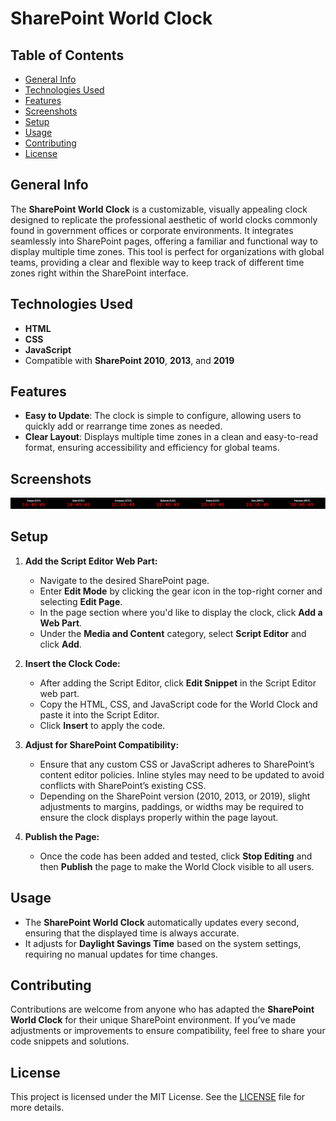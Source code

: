# SharePoint World Clock

## Table of Contents
- [General Info](#general-info)
- [Technologies Used](#technologies-used)
- [Features](#features)
- [Screenshots](#screenshots)
- [Setup](#setup)
- [Usage](#usage)
- [Contributing](#contributing)
- [License](#license)

## General Info
The **SharePoint World Clock** is a customizable, visually appealing clock designed to replicate the professional aesthetic of world clocks commonly found in government offices or corporate environments. It integrates seamlessly into SharePoint pages, offering a familiar and functional way to display multiple time zones. This tool is perfect for organizations with global teams, providing a clear and flexible way to keep track of different time zones right within the SharePoint interface.

## Technologies Used
- **HTML**
- **CSS**
- **JavaScript**
- Compatible with **SharePoint 2010**, **2013**, and **2019**

## Features
- **Easy to Update**: The clock is simple to configure, allowing users to quickly add or rearrange time zones as needed.
- **Clear Layout**: Displays multiple time zones in a clean and easy-to-read format, ensuring accessibility and efficiency for global teams.

## Screenshots
![World Clock Screenshot](https://github.com/RyanVerWey/SharePoint-2019-Assets/blob/main/World%20Clock/WorldClockPreview.PNG?raw=true)

## Setup
1. **Add the Script Editor Web Part:**
   - Navigate to the desired SharePoint page.
   - Enter **Edit Mode** by clicking the gear icon in the top-right corner and selecting **Edit Page**.
   - In the page section where you'd like to display the clock, click **Add a Web Part**.
   - Under the **Media and Content** category, select **Script Editor** and click **Add**.
   
2. **Insert the Clock Code:**
   - After adding the Script Editor, click **Edit Snippet** in the Script Editor web part.
   - Copy the HTML, CSS, and JavaScript code for the World Clock and paste it into the Script Editor.
   - Click **Insert** to apply the code.

3. **Adjust for SharePoint Compatibility:**
   - Ensure that any custom CSS or JavaScript adheres to SharePoint’s content editor policies. Inline styles may need to be updated to avoid conflicts with SharePoint’s existing CSS.
   - Depending on the SharePoint version (2010, 2013, or 2019), slight adjustments to margins, paddings, or widths may be required to ensure the clock displays properly within the page layout.

4. **Publish the Page:**
   - Once the code has been added and tested, click **Stop Editing** and then **Publish** the page to make the World Clock visible to all users.

## Usage
- The **SharePoint World Clock** automatically updates every second, ensuring that the displayed time is always accurate.
- It adjusts for **Daylight Savings Time** based on the system settings, requiring no manual updates for time changes.

## Contributing
Contributions are welcome from anyone who has adapted the **SharePoint World Clock** for their unique SharePoint environment. If you’ve made adjustments or improvements to ensure compatibility, feel free to share your code snippets and solutions.

## License
This project is licensed under the MIT License. See the [LICENSE](LICENSE) file for more details.
